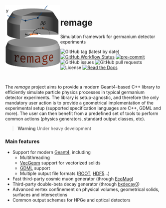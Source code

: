 <img src=".github/logo/remage-logo.png" alt="remage logo" align="left" height="200">

# remage

Simulation framework for germanium detector experiments

![GitHub tag (latest by date)](https://img.shields.io/github/v/tag/legend-exp/remage?logo=git)
[![GitHub Workflow Status](https://img.shields.io/github/checks-status/legend-exp/remage/main?label=main%20branch&logo=github)](https://github.com/legend-exp/remage/actions)
[![pre-commit](https://img.shields.io/badge/pre--commit-enabled-brightgreen?logo=pre-commit&logoColor=white)](https://github.com/pre-commit/pre-commit)
![GitHub issues](https://img.shields.io/github/issues/legend-exp/remage?logo=github)
![GitHub pull requests](https://img.shields.io/github/issues-pr/legend-exp/remage?logo=github)
![License](https://img.shields.io/github/license/legend-exp/remage)
[![Read the Docs](https://img.shields.io/readthedocs/remage?logo=readthedocs)](https://remage.readthedocs.io)

<br/>

The *remage* project aims to provide a modern Geant4-based C++ library to
efficiently simulate particle physics processes in typical germanium detector
experiments. The library is setup-agnostic, and therefore the only mandatory
user action is to provide a geometrical implementation of the experimental
setup (supported specification languages are C++, GDML and more). The user can
then benefit from a predefined set of tools to perform common actions (physics
generators, standard output classes, etc).

> **Warning** Under heavy development

### Main features

* Support for modern [Geant4](https://geant4.web.cern.ch), including
    * Multithreading
    * [VecGeom](https://gitlab.cern.ch/VecGeom/VecGeom) support for vectorized
      solids
    * [GDML](https://gdml.web.cern.ch/GDML) support
    * Multiple output file formats ([ROOT](https://root.cern.ch),
      [HDF5](https://www.hdfgroup.org/solutions/hdf5)...)
* Fast third-party cosmic muon generator (through
  [EcoMug](https://doi.org/10.1016/j.nima.2021.165732))
* Third-party double-beta decay generator (through
  [bxdecay0](https://github.com/BxCppDev/bxdecay0))
* Advanced vertex confinement on physical volumes, geometrical solids, surfaces and intersections
* Common output schemes for HPGe and optical detectors
